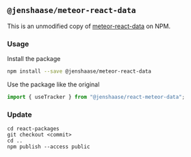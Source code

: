 ## `@jenshaase/meteor-react-data`

This is an unmodified copy of
[meteor-react-data](https://github.com/meteor/react-packages/tree/master/packages/react-meteor-data)
on NPM.

### Usage

Install the package

```bash
npm install --save @jenshaase/meteor-react-data
```

Use the package like the original

```js
import { useTracker } from "@jenshaase/react-meteor-data";
```

### Update

```
cd react-packages
git checkout <commit>
cd ..
npm publish --access public
```
